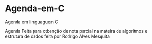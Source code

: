 Agenda-em-C
===========

Agenda em limguaguem C


Agenda Feita para otbenção de nota parcial na mateira de algoritmos e estrutura de dados
feita por Rodrigo Alves Mesquita
